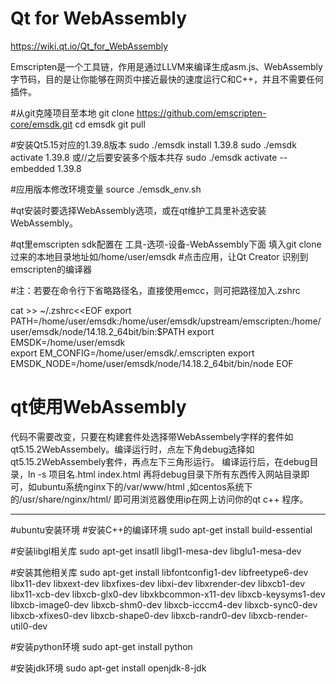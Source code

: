 # Qt for WebAssembly

https://wiki.qt.io/Qt_for_WebAssembly

Emscripten是一个工具链，作用是通过LLVM来编译生成asm.js、WebAssembly字节码，目的是让你能够在网页中接近最快的速度运行C和C++，并且不需要任何插件。



#从git克隆项目至本地
git clone https://github.com/emscripten-core/emsdk.git
cd emsdk
git pull

#安装Qt5.15对应的1.39.8版本
sudo ./emsdk install 1.39.8
sudo ./emsdk activate  1.39.8
或//之后要安装多个版本共存 sudo ./emsdk activate --embedded 1.39.8
 
#应用版本修改环境变量
source ./emsdk_env.sh

#qt安装时要选择WebAssembly选项，或在qt维护工具里补选安装WebAssembly。

#qt里emscripten sdk配置在 工具-选项-设备-WebAssembly下面 填入git clone过来的本地目录地址如/home/user/emsdk
#点击应用，让Qt Creator 识别到emscripten的编译器


#注：若要在命令行下省略路径名，直接使用emcc，则可把路径加入.zshrc

cat >> ~/.zshrc<<EOF
export PATH=/home/user/emsdk:/home/user/emsdk/upstream/emscripten:/home/user/emsdk/node/14.18.2_64bit/bin:$PATH
export EMSDK=/home/user/emsdk                                                                          
export EM_CONFIG=/home/user/emsdk/.emscripten
export EMSDK_NODE=/home/user/emsdk/node/14.18.2_64bit/bin/node
EOF

# qt使用WebAssembly

代码不需要改变，只要在构建套件处选择带WebAssembely字样的套件如qt5.15.2WebAssembely。编译运行时，点左下角debug选择如qt5.15.2WebAssembely套件，再点左下三角形运行。
编译运行后，在debug目录，ln -s 项目名.html index.html 再将debug目录下所有东西传入网站目录即可，如ubuntu系统nginx下的/var/www/html ,如centos系统下的/usr/share/nginx/html/ 即可用浏览器使用ip在网上访问你的qt c++ 程序。












---------------------------------------------
#ubuntu安装环境
#安装C++的编译环境
sudo apt-get install build-essential
 
#安装libgl相关库
sudo apt-get insatll libgl1-mesa-dev libglu1-mesa-dev
 
#安装其他相关库
sudo apt-get install libfontconfig1-dev libfreetype6-dev libx11-dev libxext-dev libxfixes-dev libxi-dev libxrender-dev libxcb1-dev libx11-xcb-dev libxcb-glx0-dev libxkbcommon-x11-dev libxcb-keysyms1-dev libxcb-image0-dev libxcb-shm0-dev libxcb-icccm4-dev libxcb-sync0-dev libxcb-xfixes0-dev libxcb-shape0-dev libxcb-randr0-dev libxcb-render-util0-dev
 
#安装python环境
sudo apt-get install python
 
#安装jdk环境
sudo apt-get install openjdk-8-jdk
